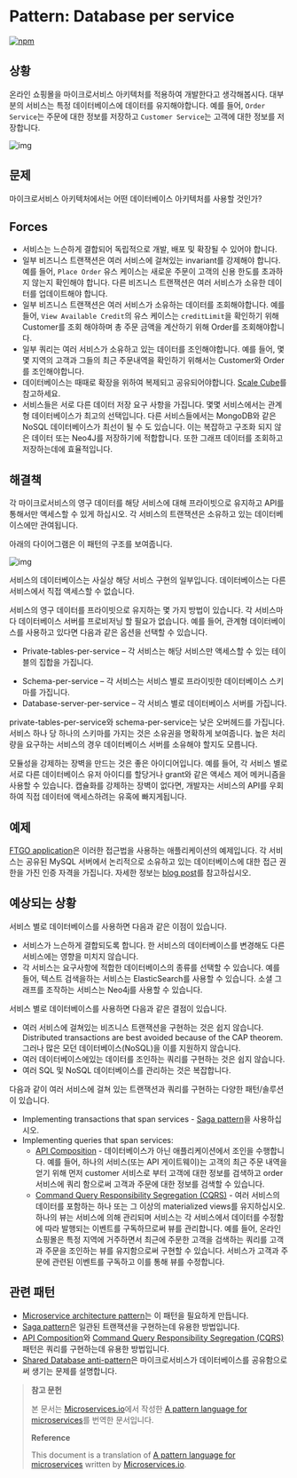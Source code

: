 # Pattern: Database per service

[![npm](https://img.shields.io/badge/version-2019.30-brightgreen.svg)]()



## 상황

온라인 쇼핑몰을 마이크로서비스 아키텍처를 적용하여 개발한다고 생각해봅시다. 대부분의 서비스는 특정 데이터베이스에 데이터를 유지해야합니다. 예를 들어, `Order Service`는 주문에 대한 정보를 저장하고 `Customer Service`는 고객에 대한 정보를 저장합니다.

![img](https://microservices.io/i/customersandorders.png)



## 문제

마이크로서비스 아키텍처에서는 어떤 데이터베이스 아키텍처를 사용할 것인가?



## Forces

- 서비스는 느슨하게 결합되어 독립적으로 개발, 배포 및 확장될 수 있어야 합니다.
- 일부 비즈니스 트랜잭션은 여러 서비스에 걸쳐있는 invariant를 강제해야 합니다. 예를 들어, `Place Order` 유스 케이스는 새로운 주문이 고객의 신용 한도를 초과하지 않는지 확인해야 합니다. 다른 비즈니스 트랜잭션은 여러 서비스가 소유한 데이터를 업데이트해야 합니다.
- 일부 비즈니스 트랜잭션은 여러 서비스가 소유하는 데이터를 조회해야합니다. 예를 들어, `View Available Credit`의 유스 케이스는 `creditLimit`을 확인하기 위해 Customer를 조회 해야하며 총 주문 금액을 계산하기 위해 Order를 조회해야합니다.
- 일부 쿼리는 여러 서비스가 소유하고 있는 데이터를 조인해야합니다. 예를 들어, 몇몇 지역의 고객과 그들의 최근 주문내역을 확인하기 위해서는 Customer와 Order를 조인해야합니다.
- 데이터베이스는 때때로 확장을 위하여 복제되고 공유되어야합니다. [Scale Cube](https://microservices.io/articles/scalecube.html)를 참고하세요.
- 서비스들은 서로 다른 데이터 저장 요구 사항을 가집니다. 몇몇 서비스에서는 관계형 데이터베이스가 최고의 선택입니다. 다른 서비스들에서는 MongoDB와 같은 NoSQL 데이터베이스가 최선이 될 수 도 있습니다. 이는 복잡하고 구조화 되지 않은 데이터 또는 Neo4J를 저장하기에 적합합니다. 또한 그래프 데이터를 조회하고 저장하는데에 효율적입니다.



## 해결책

각 마이크로서비스의 영구 데이터를 해당 서비스에 대해 프라이빗으로 유지하고 API를 통해서만 액세스할 수 있게 하십시오. 각 서비스의 트랜잭션은 소유하고 있는 데이터베이스에만 관여됩니다.

아래의 다이어그램은 이 패턴의 구조를 보여줍니다.

![img](https://microservices.io/i/databaseperservice.png)

서비스의 데이터베이스는 사실상 해당 서비스 구현의 일부입니다. 데이터베이스는 다른 서비스에서 직접 액세스할 수 없습니다.

서비스의 영구 데이터를 프라이빗으로 유지하는 몇 가지 방법이 있습니다. 각 서비스마다 데이터베이스 서버를 프로비저닝 할 필요가 없습니다. 예를 들어, 관계형 데이터베이스를 사용하고 있다면 다음과 같은 옵션을 선택할 수 있습니다.

* Private-tables-per-service – 각 서비스는 해당 서비스만 액세스할 수 있는 테이블의 집합을 가집니다.

- Schema-per-service – 각 서비스는 서비스 별로 프라이빗한 데이터베이스 스키마를 가집니다.
- Database-server-per-service – 각 서비스 별로 데이터베이스 서버를 가집니다.

private-tables-per-service와 schema-per-service는 낮은 오버헤드를 가집니다. 서비스 하나 당 하나의 스키마를 가지는 것은 소유권을 명확하게 보여줍니다. 높은 처리량을 요구하는 서비스의 경우 데이터베이스 서버를 소유해야 할지도 모릅니다.

모듈성을 강제하는 장벽을 만드는 것은 좋은 아이디어입니다. 예를 들어, 각 서비스 별로 서로 다른 데이터베이스 유저 아이디를 할당거나 grant와 같은 액세스 제어 메커니즘을 사용할 수 있습니다. 캡슐화를 강제하는 장벽이 없다면, 개발자는 서비스의 API를 우회하여 직접 데이터에 액세스하려는 유혹에 빠지게됩니다.



## 예제

[FTGO application](https://chrisrichardson.net/post/microservices/patterns/data/2019/07/15/ftgo-database-per-service.html)은 이러한 접근법을 사용하는 애플리케이션의 예제입니다. 각 서비스는 공유된 MySQL 서버에서 논리적으로 소유하고 있는 데이터베이스에 대한 접근 권한을 가진 인증 자격을 가집니다. 자세한 정보는 [blog post](https://chrisrichardson.net/post/microservices/patterns/data/2019/07/15/ftgo-database-per-service.html)를 참고하십시오.



## 예상되는 상황

서비스 별로 데이터베이스를 사용하면 다음과 같은 이점이 있습니다.

- 서비스가 느슨하게 결합되도록 합니다. 한 서비스의 데이터베이스를 변경해도 다른 서비스에는 영향을 미치지 않습니다.
- 각 서비스는 요구사항에 적합한 데이터베이스의 종류를 선택할 수 있습니다. 예를 들어, 텍스트 검색을하는 서비스는 ElasticSearch를 사용할 수 있습니다. 소셜 그래프를 조작하는 서비스는 Neo4j를 사용할 수 있습니다.

서비스 별로 데이터베이스를 사용하면 다음과 같은 결점이 있습니다.

* 여러 서비스에 걸쳐있는 비즈니스 트랜잭션을 구현하는 것은 쉽지 않습니다. Distributed transactions are best avoided because of the CAP theorem. 그러나 많은 모던 데이터베이스(NoSQL)을 이를 지원하지 않습니다.
* 여러 데이터베이스에있는 데이터를 조인하는 쿼리를 구현하는 것은 쉽지 않습니다.
* 여러 SQL 및 NoSQL 데이터베이스를 관리하는 것은 복잡합니다.

다음과 같이 여러 서비스에 걸쳐 있는 트랜잭션과 쿼리를 구현하는 다양한 패턴/솔루션이 있습니다.

- Implementing transactions that span services - [Saga pattern](https://microservices.io/patterns/data/saga.html)을 사용하십시오.
- Implementing queries that span services:
  - [API Composition](https://microservices.io/patterns/data/api-composition.html) - 데이터베이스가 아닌 애플리케이션에서 조인을 수행합니다. 예를 들어, 하나의 서비스(또는 API 게이트웨이)는 고객의 최근 주문 내역을 얻기 위해 먼저 customer 서비스로 부터 고객에 대한 정보를 검색하고 order 서비스에 쿼리 함으로써 고객과 주문에 대한 정보를 검색할 수 있습니다.
  - [Command Query Responsibility Segregation (CQRS)](https://microservices.io/patterns/data/cqrs.html) - 여러 서비스의 데이터를 포함하는 하나 또는 그 이상의 materialized views를 유지하십시오. 하나의 뷰는 서비스에 의해 관리되며 서비스는 각 서비스에서 데이터를 수정함에 따라 발행되는 이벤트를 구독하므로써 뷰를 관리합니다. 예를 들어, 온라인 쇼핑몰은 특정 지역에 거주하면서 최근에 주문한 고객을 검색하는 쿼리를 고객과 주문을 조인하는 뷰를 유지함으로써 구현할 수 있습니다. 서비스가 고객과 주문에 관련된 이벤트를 구독하고 이를 통해 뷰를 수정합니다.



## 관련 패턴

- [Microservice architecture pattern](https://microservices.io/patterns/microservices.html)는 이 패턴을 필요하게 만듭니다.
- [Saga pattern](https://microservices.io/patterns/data/saga.html)은 일관된 트랜잭션을 구현하는데 유용한 방법입니다.
- [API Composition](https://microservices.io/patterns/data/api-composition.html)와 [Command Query Responsibility Segregation (CQRS)](https://microservices.io/patterns/data/cqrs.html)패턴은 쿼리를 구현하는데 유용한 방법입니다.
- [Shared Database anti-pattern](https://microservices.io/patterns/data/shared-database.html)은 마이크로서비스가 데이터베이스를 공유함으로써 생기는 문제를 설명합니다.



> **참고 문헌**
>
> 본 문서는 [Microservices.io](https://microservices.io)에서 작성한 [A pattern language for microservices](https://microservices.io/patterns/index.html)를 번역한 문서입니다.
>
> **Reference**
>
> This document is a translation of [A pattern language for microservices](https://microservices.io/patterns/index.html) written by [Microservices.io](https://microservices.io).
